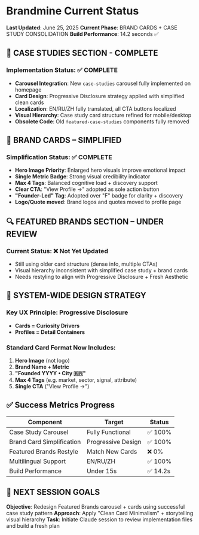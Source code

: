 # Brandmine Current Status
**Last Updated**: June 25, 2025
**Current Phase**: BRAND CARDS + CASE STUDY CONSOLIDATION
**Build Performance**: 14.2 seconds ✅

## 🎯 CASE STUDIES SECTION - COMPLETE

### Implementation Status: ✅ COMPLETE
- **Carousel Integration**: New `case-studies` carousel fully implemented on homepage
- **Card Design**: Progressive Disclosure strategy applied with simplified clean cards
- **Localization**: EN/RU/ZH fully translated, all CTA buttons localized
- **Visual Hierarchy**: Case study card structure refined for mobile/desktop
- **Obsolete Code**: Old `featured-case-studies` components fully removed

## 🧼 BRAND CARDS – SIMPLIFIED

### Simplification Status: ✅ COMPLETE
- **Hero Image Priority**: Enlarged hero visuals improve emotional impact
- **Single Metric Badge**: Strong visual credibility indicator
- **Max 4 Tags**: Balanced cognitive load + discovery support
- **Clear CTA**: "View Profile →" adopted as sole action button
- **"Founder-Led" Tag**: Adopted over "F" badge for clarity + discovery
- **Logo/Quote moved**: Brand logos and quotes moved to profile page

## 🔍 FEATURED BRANDS SECTION – UNDER REVIEW

### Current Status: ❌ Not Yet Updated
- Still using older card structure (dense info, multiple CTAs)
- Visual hierarchy inconsistent with simplified case study + brand cards
- Needs restyling to align with Progressive Disclosure + Fresh Aesthetic

## 🧠 SYSTEM-WIDE DESIGN STRATEGY

### Key UX Principle: Progressive Disclosure
- **Cards = Curiosity Drivers**
- **Profiles = Detail Containers**

### Standard Card Format Now Includes:
1. **Hero Image** (not logo)
2. **Brand Name + Metric**
3. **"Founded YYYY • City 🇧🇷"**
4. **Max 4 Tags** (e.g. market, sector, signal, attribute)
5. **Single CTA** ("View Profile →")

## ✅ Success Metrics Progress

| Component                 | Target             | Status     |
|--------------------------|--------------------|------------|
| Case Study Carousel      | Fully Functional   | ✅ 100%     |
| Brand Card Simplification| Progressive Design | ✅ 100%     |
| Featured Brands Restyle  | Match New Cards    | ❌ 0%       |
| Multilingual Support     | EN/RU/ZH           | ✅ 100%     |
| Build Performance        | Under 15s          | ✅ 14.2s    |

## 🚀 NEXT SESSION GOALS

**Objective**: Redesign Featured Brands carousel + cards using successful case study pattern
**Approach**: Apply "Clean Card Minimalism" + storytelling visual hierarchy
**Task**: Initiate Claude session to review implementation files and build a fresh plan  
